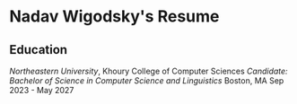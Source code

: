 # Nadav Wigodsky's Resume

## Education
*Northeastern University*, Khoury College of Computer Sciences
*Candidate: Bachelor of Science in Computer Science and Linguistics*
Boston, MA Sep 2023 - May 2027